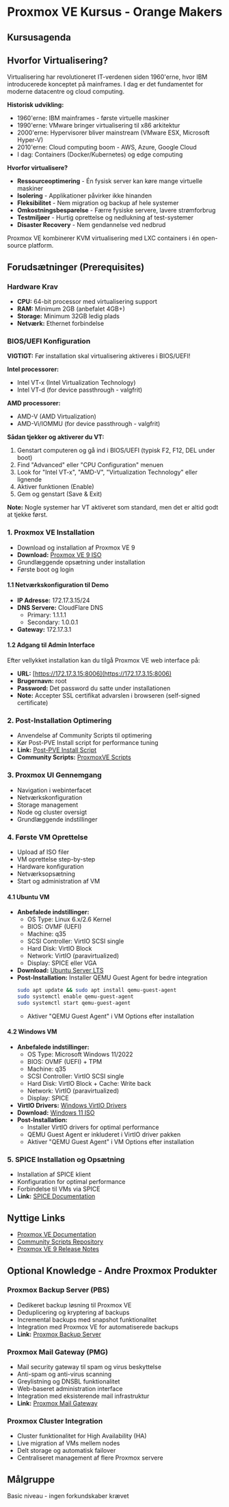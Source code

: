 # Proxmox VE Kursus - Orange Makers

## Kursusagenda

## Hvorfor Virtualisering?

Virtualisering har revolutioneret IT-verdenen siden 1960'erne, hvor IBM introducerede konceptet på mainframes. 
I dag er det fundamentet for moderne datacentre og cloud computing.

**Historisk udvikling:**
- 1960'erne: IBM mainframes - første virtuelle maskiner
- 1990'erne: VMware bringer virtualisering til x86 arkitektur
- 2000'erne: Hypervisorer bliver mainstream (VMware ESX, Microsoft Hyper-V)
- 2010'erne: Cloud computing boom - AWS, Azure, Google Cloud
- I dag: Containers (Docker/Kubernetes) og edge computing

**Hvorfor virtualisere?**
- **Ressourceoptimering** - Én fysisk server kan køre mange virtuelle maskiner
- **Isolering** - Applikationer påvirker ikke hinanden
- **Fleksibilitet** - Nem migration og backup af hele systemer
- **Omkostningsbesparelse** - Færre fysiske servere, lavere strømforbrug
- **Testmiljøer** - Hurtig oprettelse og nedlukning af test-systemer
- **Disaster Recovery** - Nem gendannelse ved nedbrud

Proxmox VE kombinerer KVM virtualisering med LXC containers i én open-source platform.

## Forudsætninger (Prerequisites)

### Hardware Krav
- **CPU:** 64-bit processor med virtualisering support
- **RAM:** Minimum 2GB (anbefalet 4GB+)
- **Storage:** Minimum 32GB ledig plads
- **Netværk:** Ethernet forbindelse

### BIOS/UEFI Konfiguration
**VIGTIGT:** Før installation skal virtualisering aktiveres i BIOS/UEFI!

**Intel processorer:**
- Intel VT-x (Intel Virtualization Technology)
- Intel VT-d (for device passthrough - valgfrit)

**AMD processorer:**
- AMD-V (AMD Virtualization)
- AMD-Vi/IOMMU (for device passthrough - valgfrit)

**Sådan tjekker og aktiverer du VT:**
1. Genstart computeren og gå ind i BIOS/UEFI (typisk F2, F12, DEL under boot)
2. Find "Advanced" eller "CPU Configuration" menuen
3. Look for "Intel VT-x", "AMD-V", "Virtualization Technology" eller lignende
4. Aktiver funktionen (Enable)
5. Gem og genstart (Save & Exit)

**Note:** Nogle systemer har VT aktiveret som standard, men det er altid godt at tjekke først.

### 1. Proxmox VE Installation
- Download og installation af Proxmox VE 9
- **Download:** [Proxmox VE 9 ISO](https://www.proxmox.com/en/downloads/proxmox-virtual-environment)
- Grundlæggende opsætning under installation
- Første boot og login

#### 1.1 Netværkskonfiguration til Demo
- **IP Adresse:** 172.17.3.15/24
- **DNS Servere:** CloudFlare DNS
  - Primary: 1.1.1.1
  - Secondary: 1.0.0.1
- **Gateway:** 172.17.3.1

#### 1.2 Adgang til Admin Interface
Efter vellykket installation kan du tilgå Proxmox VE web interface på:
- **URL:** [https://172.17.3.15:8006](https://172.17.3.15:8006)
- **Brugernavn:** root
- **Password:** Det password du satte under installationen
- **Note:** Accepter SSL certifikat advarslen i browseren (self-signed certificate)

### 2. Post-Installation Optimering
- Anvendelse af Community Scripts til optimering
- Kør Post-PVE Install script for performance tuning
- **Link:** [Post-PVE Install Script](https://community-scripts.github.io/ProxmoxVE/scripts?id=post-pve-install)
- **Community Scripts:** [ProxmoxVE Scripts](https://community-scripts.github.io/ProxmoxVE/)

### 3. Proxmox UI Gennemgang
- Navigation i webinterfacet
- Netværkskonfiguration
- Storage management
- Node og cluster oversigt
- Grundlæggende indstillinger

### 4. Første VM Oprettelse
- Upload af ISO filer
- VM oprettelse step-by-step
- Hardware konfiguration
- Netværksopsætning
- Start og administration af VM

#### 4.1 Ubuntu VM
- **Anbefalede indstillinger:**
  - OS Type: Linux 6.x/2.6 Kernel
  - BIOS: OVMF (UEFI)
  - Machine: q35
  - SCSI Controller: VirtIO SCSI single
  - Hard Disk: VirtIO Block
  - Network: VirtIO (paravirtualized)
  - Display: SPICE eller VGA
- **Download:** [Ubuntu Server LTS](https://ubuntu.com/download/server)
- **Post-Installation:** Installer QEMU Guest Agent for bedre integration
  ```bash
  sudo apt update && sudo apt install qemu-guest-agent
  sudo systemctl enable qemu-guest-agent
  sudo systemctl start qemu-guest-agent
  ```
  - Aktiver "QEMU Guest Agent" i VM Options efter installation

#### 4.2 Windows VM
- **Anbefalede indstillinger:**
  - OS Type: Microsoft Windows 11/2022
  - BIOS: OVMF (UEFI) + TPM
  - Machine: q35
  - SCSI Controller: VirtIO SCSI single
  - Hard Disk: VirtIO Block + Cache: Write back
  - Network: VirtIO (paravirtualized)
  - Display: SPICE
- **VirtIO Drivers:** [Windows VirtIO Drivers](https://pve.proxmox.com/wiki/Windows_VirtIO_Drivers)
- **Download:** [Windows 11 ISO](https://www.microsoft.com/software-download/windows11)
- **Post-Installation:** 
  - Installer VirtIO drivers for optimal performance
  - QEMU Guest Agent er inkluderet i VirtIO driver pakken
  - Aktiver "QEMU Guest Agent" i VM Options efter installation

### 5. SPICE Installation og Opsætning
- Installation af SPICE klient
- Konfiguration for optimal performance
- Forbindelse til VMs via SPICE
- **Link:** [SPICE Documentation](https://pve.proxmox.com/wiki/SPICE)

## Nyttige Links
- [Proxmox VE Documentation](https://pve.proxmox.com/pve-docs/)
- [Community Scripts Repository](https://community-scripts.github.io/ProxmoxVE/)
- [Proxmox VE 9 Release Notes](https://pve.proxmox.com/wiki/Roadmap#Proxmox_VE_9.x)

## Optional Knowledge - Andre Proxmox Produkter

### Proxmox Backup Server (PBS)
- Dedikeret backup løsning til Proxmox VE
- Deduplicering og kryptering af backups
- Incremental backups med snapshot funktionalitet
- Integration med Proxmox VE for automatiserede backups
- **Link:** [Proxmox Backup Server](https://www.proxmox.com/en/proxmox-backup-server)

### Proxmox Mail Gateway (PMG)
- Mail security gateway til spam og virus beskyttelse
- Anti-spam og anti-virus scanning
- Greylistning og DNSBL funktionalitet
- Web-baseret administration interface
- Integration med eksisterende mail infrastruktur
- **Link:** [Proxmox Mail Gateway](https://www.proxmox.com/en/proxmox-mail-gateway)

### Proxmox Cluster Integration
- Cluster funktionalitet for High Availability (HA)
- Live migration af VMs mellem nodes
- Delt storage og automatisk failover
- Centraliseret management af flere Proxmox servere

## Målgruppe
Basic niveau - ingen forkundskaber krævet